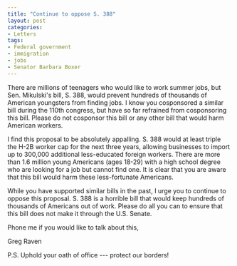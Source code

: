 ```yaml
---
title: "Continue to oppose S. 388"
layout: post
categories:
- Letters
tags:
- Federal government
- immigration
- jobs
- Senator Barbara Boxer
---
```


There are millions of teenagers who would like to work summer jobs, but Sen. Mikulski's bill, S. 388, would prevent hundreds of thousands of American youngsters from finding jobs. I know you cosponsored a similar bill during the 110th congress, but have so far refrained from cosponsoring this bill. Please do not cosponsor this bill or any other bill that would harm American workers.

I find this proposal to be absolutely appalling. S. 388 would at least triple the H-2B worker cap for the next three years, allowing businesses to import up to 300,000 additional less-educated foreign workers. There are more than 1.6 million young Americans (ages 18-29) with a high school degree who are looking for a job but cannot find one. It is clear that you are aware that this bill would harm these less-fortunate Americans.

While you have supported similar bills in the past, I urge you to continue to oppose this proposal. S. 388 is a horrible bill that would keep hundreds of thousands of Americans out of work. Please do all you can to ensure that this bill does not make it through the U.S. Senate.

Phone me if you would like to talk about this,

Greg Raven

P.S. Uphold your oath of office --- protect our borders!